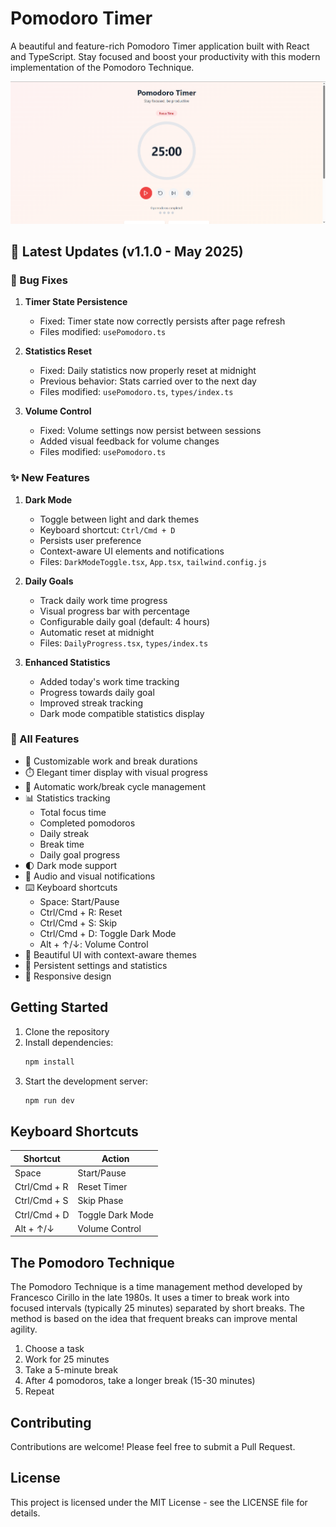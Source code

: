 # Pomodoro Timer

A beautiful and feature-rich Pomodoro Timer application built with React and TypeScript. Stay focused and boost your productivity with this modern implementation of the Pomodoro Technique.

![Pomodoro Timer](./pomodoro_app.png)

## 🚀 Latest Updates (v1.1.0 - May 2025)

### 🐛 Bug Fixes

1. **Timer State Persistence**
   - Fixed: Timer state now correctly persists after page refresh
   - Files modified: `usePomodoro.ts`

2. **Statistics Reset**
   - Fixed: Daily statistics now properly reset at midnight
   - Previous behavior: Stats carried over to the next day
   - Files modified: `usePomodoro.ts`, `types/index.ts`

3. **Volume Control**
   - Fixed: Volume settings now persist between sessions
   - Added visual feedback for volume changes
   - Files modified: `usePomodoro.ts`

### ✨ New Features

1. **Dark Mode**
   - Toggle between light and dark themes
   - Keyboard shortcut: `Ctrl/Cmd + D`
   - Persists user preference
   - Context-aware UI elements and notifications
   - Files: `DarkModeToggle.tsx`, `App.tsx`, `tailwind.config.js`

2. **Daily Goals**
   - Track daily work time progress
   - Visual progress bar with percentage
   - Configurable daily goal (default: 4 hours)
   - Automatic reset at midnight
   - Files: `DailyProgress.tsx`, `types/index.ts`

3. **Enhanced Statistics**
   - Added today's work time tracking
   - Progress towards daily goal
   - Improved streak tracking
   - Dark mode compatible statistics display

### 🎯 All Features

- 🎯 Customizable work and break durations
- ⏱️ Elegant timer display with visual progress
- 🔄 Automatic work/break cycle management
- 📊 Statistics tracking
  - Total focus time
  - Completed pomodoros
  - Daily streak
  - Break time
  - Daily goal progress
- 🌓 Dark mode support
- 🔔 Audio and visual notifications
- ⌨️ Keyboard shortcuts
  - Space: Start/Pause
  - Ctrl/Cmd + R: Reset
  - Ctrl/Cmd + S: Skip
  - Ctrl/Cmd + D: Toggle Dark Mode
  - Alt + ↑/↓: Volume Control
- 🎨 Beautiful UI with context-aware themes
- 💾 Persistent settings and statistics
- 📱 Responsive design

## Getting Started

1. Clone the repository
2. Install dependencies:
   ```bash
   npm install
   ```
3. Start the development server:
   ```bash
   npm run dev
   ```

## Keyboard Shortcuts

| Shortcut      | Action           |
|---------------|------------------|
| Space         | Start/Pause      |
| Ctrl/Cmd + R  | Reset Timer      |
| Ctrl/Cmd + S  | Skip Phase       |
| Ctrl/Cmd + D  | Toggle Dark Mode |
| Alt + ↑/↓     | Volume Control   |

## The Pomodoro Technique

The Pomodoro Technique is a time management method developed by Francesco Cirillo in the late 1980s. It uses a timer to break work into focused intervals (typically 25 minutes) separated by short breaks. The method is based on the idea that frequent breaks can improve mental agility.

1. Choose a task
2. Work for 25 minutes
3. Take a 5-minute break
4. After 4 pomodoros, take a longer break (15-30 minutes)
5. Repeat

## Contributing

Contributions are welcome! Please feel free to submit a Pull Request.

## License

This project is licensed under the MIT License - see the LICENSE file for details.
